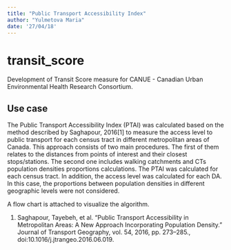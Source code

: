 ```yaml
---
title: "Public Transport Accessibility Index"
author: "Yulmetova Maria"
date: '27/04/18'
---
```


# transit_score

Development of Transit Score measure for CANUE - Canadian Urban Environmental Health Research Consortium. 


## Use case
The Public Transport Accessibility Index (PTAI) was calculated based on the method described by Saghapour, 2016[1] to measure the access level to public transport for each census tract in different metropolitan areas of Canada. 
This approach consists of two main procedures. The first of them relates to the distances from points of interest and their closest stops/stations. The second one includes walking catchments and CTs population densities proportions calculations. The PTAI was calculated for each census tract.
In addition, the access level was calculated for each DA. In this case, the proportions between population densities in different geographic levels were not considered.

A flow chart is attached to visualize the algorithm.

1. Saghapour, Tayebeh, et al. “Public Transport Accessibility in Metropolitan Areas: A New Approach Incorporating Population Density.” Journal of Transport Geography, vol. 54, 2016, pp. 273–285., doi:10.1016/j.jtrangeo.2016.06.019.
